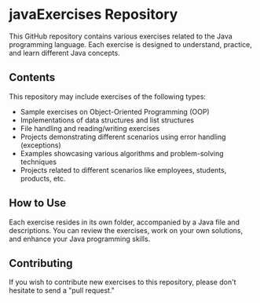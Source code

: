 # javaExercises Repository

This GitHub repository contains various exercises related to the Java programming language. Each exercise is designed to understand, practice, and learn different Java concepts.

## Contents

This repository may include exercises of the following types:

- Sample exercises on Object-Oriented Programming (OOP)
- Implementations of data structures and list structures
- File handling and reading/writing exercises
- Projects demonstrating different scenarios using error handling (exceptions)
- Examples showcasing various algorithms and problem-solving techniques
- Projects related to different scenarios like employees, students, products, etc.

## How to Use

Each exercise resides in its own folder, accompanied by a Java file and descriptions. You can review the exercises, work on your own solutions, and enhance your Java programming skills.

## Contributing

If you wish to contribute new exercises to this repository, please don't hesitate to send a "pull request."
